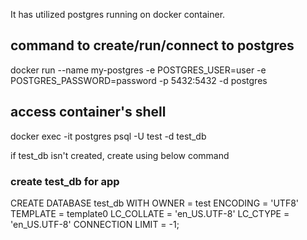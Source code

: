 It has utilized postgres running on docker container.

## command to create/run/connect to postgres
docker run --name my-postgres -e POSTGRES_USER=user -e POSTGRES_PASSWORD=password -p 5432:5432 -d postgres
## access container's shell
docker exec -it postgres psql -U test -d test_db

if test_db isn't created, create using below command 

### create test_db for app
CREATE DATABASE test_db
WITH OWNER = test
ENCODING = 'UTF8'
TEMPLATE = template0
LC_COLLATE = 'en_US.UTF-8'
LC_CTYPE = 'en_US.UTF-8'
CONNECTION LIMIT = -1;